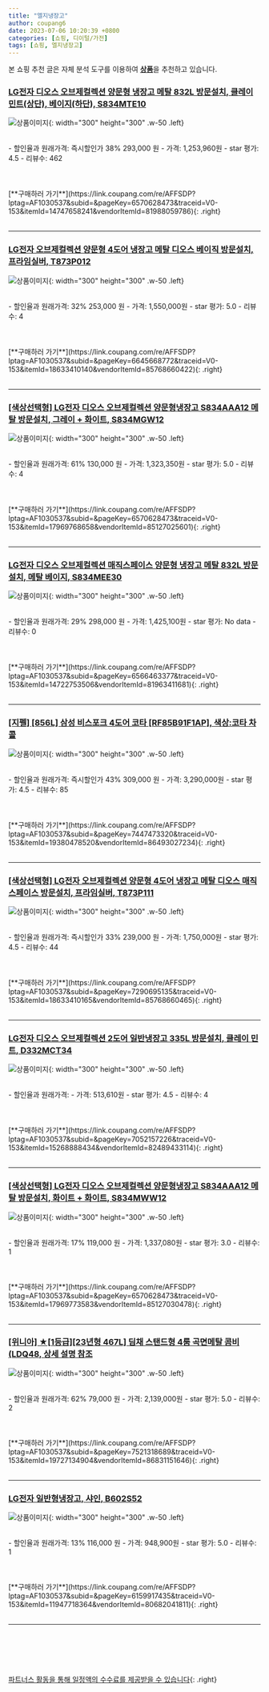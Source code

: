 ```yaml
---
title: "엘지냉장고"
author: coupang6
date: 2023-07-06 10:20:39 +0800
categories: [쇼핑, 디이털/가전]
tags: [쇼핑, 엘지냉장고]
---
```


본 쇼핑 추천 글은 자체 분석 도구를 이용하여 [**상품**](https://link.coupang.com/a/bao1ui)을 추천하고 있습니다.

### [LG전자 디오스 오브제컬렉션 양문형 냉장고 메탈 832L 방문설치, 클레이민트(상단), 베이지(하단), S834MTE10](https://link.coupang.com/re/AFFSDP?lptag=AF1030537&subid=&pageKey=6570628473&traceid=V0-153&itemId=14747658241&vendorItemId=81988059786)

![상품이미지](https://thumbnail8.coupangcdn.com/thumbnails/remote/230x230ex/image/retail/images/8669306391979113-e6b15035-a2ee-42d4-9c79-fb0bcfc963a1.jpg){: width="300" height="300" .w-50 .left}


<br>
- 할인율과 원래가격: 즉시할인가 38%  293,000   원
- 가격: 1,253,960원
- star 평가: 4.5
- 리뷰수: 462
<br>
<br>
<br>
<br>
[**구매하러 가기**](https://link.coupang.com/re/AFFSDP?lptag=AF1030537&subid=&pageKey=6570628473&traceid=V0-153&itemId=14747658241&vendorItemId=81988059786){: .right}
<br>
<br>

---

### [LG전자 오브제컬렉션 양문형 4도어 냉장고 메탈 디오스 베이직 방문설치, 프라임실버, T873P012](https://link.coupang.com/re/AFFSDP?lptag=AF1030537&subid=&pageKey=6645668772&traceid=V0-153&itemId=18633410140&vendorItemId=85768660422)

![상품이미지](https://thumbnail10.coupangcdn.com/thumbnails/remote/230x230ex/image/rs_quotation_api/6eytpmtm/c05ced75675f4bf4a445f4980976ac18.jpg){: width="300" height="300" .w-50 .left}


<br>
- 할인율과 원래가격: 32%  253,000   원
- 가격: 1,550,000원
- star 평가: 5.0
- 리뷰수: 4
<br>
<br>
<br>
<br>
[**구매하러 가기**](https://link.coupang.com/re/AFFSDP?lptag=AF1030537&subid=&pageKey=6645668772&traceid=V0-153&itemId=18633410140&vendorItemId=85768660422){: .right}
<br>
<br>

---

### [[색상선택형] LG전자 디오스 오브제컬렉션 양문형냉장고 S834AAA12 메탈 방문설치, 그레이 + 화이트, S834MGW12](https://link.coupang.com/re/AFFSDP?lptag=AF1030537&subid=&pageKey=6570628473&traceid=V0-153&itemId=17969768658&vendorItemId=85127025601)

![상품이미지](https://thumbnail10.coupangcdn.com/thumbnails/remote/230x230ex/image/retail/images/3238278496632224-faaadcd7-8397-4508-9540-b23341a33cd9.jpg){: width="300" height="300" .w-50 .left}


<br>
- 할인율과 원래가격: 61%  130,000   원
- 가격: 1,323,350원
- star 평가: 5.0
- 리뷰수: 4
<br>
<br>
<br>
<br>
[**구매하러 가기**](https://link.coupang.com/re/AFFSDP?lptag=AF1030537&subid=&pageKey=6570628473&traceid=V0-153&itemId=17969768658&vendorItemId=85127025601){: .right}
<br>
<br>

---

### [LG전자 디오스 오브제컬렉션 매직스페이스 양문형 냉장고 메탈 832L 방문설치, 메탈 베이지, S834MEE30](https://link.coupang.com/re/AFFSDP?lptag=AF1030537&subid=&pageKey=6566463377&traceid=V0-153&itemId=14722753506&vendorItemId=81963411681)

![상품이미지](https://thumbnail10.coupangcdn.com/thumbnails/remote/230x230ex/image/retail/images/9254191159793527-75868827-c3ec-4444-baae-9a4782c4942e.jpg){: width="300" height="300" .w-50 .left}


<br>
- 할인율과 원래가격: 29%  298,000   원
- 가격: 1,425,100원
- star 평가: No data
- 리뷰수: 0
<br>
<br>
<br>
<br>
[**구매하러 가기**](https://link.coupang.com/re/AFFSDP?lptag=AF1030537&subid=&pageKey=6566463377&traceid=V0-153&itemId=14722753506&vendorItemId=81963411681){: .right}
<br>
<br>

---

### [[지펠] [856L] 삼성 비스포크 4도어 코타 [RF85B91F1AP], 색상:코타 차콜](https://link.coupang.com/re/AFFSDP?lptag=AF1030537&subid=&pageKey=7447473320&traceid=V0-153&itemId=19380478520&vendorItemId=86493027234)

![상품이미지](https://thumbnail8.coupangcdn.com/thumbnails/remote/230x230ex/image/vendor_inventory/049f/8f71c4b2422d6e6b5b7959a58408ebbf9c81e1efa8cd638837cbe377c223.jpg){: width="300" height="300" .w-50 .left}


<br>
- 할인율과 원래가격: 즉시할인가 43%  309,000   원
- 가격: 3,290,000원
- star 평가: 4.5
- 리뷰수: 85
<br>
<br>
<br>
<br>
[**구매하러 가기**](https://link.coupang.com/re/AFFSDP?lptag=AF1030537&subid=&pageKey=7447473320&traceid=V0-153&itemId=19380478520&vendorItemId=86493027234){: .right}
<br>
<br>

---

### [[색상선택형] LG전자 오브제컬렉션 양문형 4도어 냉장고 메탈 디오스 매직스페이스 방문설치, 프라임실버, T873P111](https://link.coupang.com/re/AFFSDP?lptag=AF1030537&subid=&pageKey=7290695135&traceid=V0-153&itemId=18633410165&vendorItemId=85768660465)

![상품이미지](https://thumbnail6.coupangcdn.com/thumbnails/remote/230x230ex/image/rs_quotation_api/ts76pjr9/8066df70ee9f4004a603aede993cdb9c.jpg){: width="300" height="300" .w-50 .left}


<br>
- 할인율과 원래가격: 즉시할인가 33%  239,000   원
- 가격: 1,750,000원
- star 평가: 4.5
- 리뷰수: 44
<br>
<br>
<br>
<br>
[**구매하러 가기**](https://link.coupang.com/re/AFFSDP?lptag=AF1030537&subid=&pageKey=7290695135&traceid=V0-153&itemId=18633410165&vendorItemId=85768660465){: .right}
<br>
<br>

---

### [LG전자 디오스 오브제컬렉션 2도어 일반냉장고 335L 방문설치, 클레이 민트, D332MCT34](https://link.coupang.com/re/AFFSDP?lptag=AF1030537&subid=&pageKey=7052157226&traceid=V0-153&itemId=15268888434&vendorItemId=82489433114)

![상품이미지](https://thumbnail8.coupangcdn.com/thumbnails/remote/230x230ex/image/rs_quotation_api/aprpjcpo/a2c81da728ad42e7ae6fcf4b4ceb5d86.jpg){: width="300" height="300" .w-50 .left}


<br>
- 할인율과 원래가격: 
- 가격: 513,610원
- star 평가: 4.5
- 리뷰수: 4
<br>
<br>
<br>
<br>
[**구매하러 가기**](https://link.coupang.com/re/AFFSDP?lptag=AF1030537&subid=&pageKey=7052157226&traceid=V0-153&itemId=15268888434&vendorItemId=82489433114){: .right}
<br>
<br>

---

### [[색상선택형] LG전자 디오스 오브제컬렉션 양문형냉장고 S834AAA12 메탈 방문설치, 화이트 + 화이트, S834MWW12](https://link.coupang.com/re/AFFSDP?lptag=AF1030537&subid=&pageKey=6570628473&traceid=V0-153&itemId=17969773583&vendorItemId=85127030478)

![상품이미지](https://thumbnail6.coupangcdn.com/thumbnails/remote/230x230ex/image/retail/images/3238293815420883-7cb0144b-aa10-43b5-be8c-d4349040a3ad.jpg){: width="300" height="300" .w-50 .left}


<br>
- 할인율과 원래가격: 17%  119,000   원
- 가격: 1,337,080원
- star 평가: 3.0
- 리뷰수: 1
<br>
<br>
<br>
<br>
[**구매하러 가기**](https://link.coupang.com/re/AFFSDP?lptag=AF1030537&subid=&pageKey=6570628473&traceid=V0-153&itemId=17969773583&vendorItemId=85127030478){: .right}
<br>
<br>

---

### [[위니아] ★[1등급][23년형 467L] 딤채 스탠드형 4룸 곡면메탈 콤비 (LDQ48, 상세 설명 참조](https://link.coupang.com/re/AFFSDP?lptag=AF1030537&subid=&pageKey=7521318689&traceid=V0-153&itemId=19727134904&vendorItemId=86831151646)

![상품이미지](https://thumbnail7.coupangcdn.com/thumbnails/remote/230x230ex/image/vendor_inventory/b193/c2896bc369d9b95281bf1fe742de7e913d85e68a33f0d2f2e9fe4a113c5d.jpg){: width="300" height="300" .w-50 .left}


<br>
- 할인율과 원래가격: 62%  79,000   원
- 가격: 2,139,000원
- star 평가: 5.0
- 리뷰수: 2
<br>
<br>
<br>
<br>
[**구매하러 가기**](https://link.coupang.com/re/AFFSDP?lptag=AF1030537&subid=&pageKey=7521318689&traceid=V0-153&itemId=19727134904&vendorItemId=86831151646){: .right}
<br>
<br>

---

### [LG전자 일반형냉장고, 샤인, B602S52](https://link.coupang.com/re/AFFSDP?lptag=AF1030537&subid=&pageKey=6159917435&traceid=V0-153&itemId=11947718364&vendorItemId=80682041811)

![상품이미지](https://thumbnail9.coupangcdn.com/thumbnails/remote/230x230ex/image/vendor_inventory/1744/c0af9e9c245f2324332dc5443066b5a77aa15c35394f9142c42ec8e974d7.jpg){: width="300" height="300" .w-50 .left}


<br>
- 할인율과 원래가격: 13%  116,000   원
- 가격: 948,900원
- star 평가: 5.0
- 리뷰수: 1
<br>
<br>
<br>
<br>
[**구매하러 가기**](https://link.coupang.com/re/AFFSDP?lptag=AF1030537&subid=&pageKey=6159917435&traceid=V0-153&itemId=11947718364&vendorItemId=80682041811){: .right}
<br>
<br>

---
<br><br><br><br><br> [파트너스 활동을 통해 일정액의 수수료를 제공받을 수 있습니다](https://link.coupang.com/a/bao1ui){: .right}